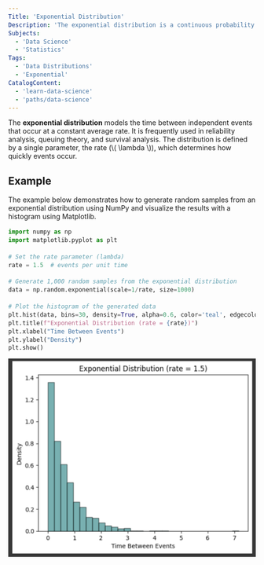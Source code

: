 ```yaml
---
Title: 'Exponential Distribution'
Description: 'The exponential distribution is a continuous probability distribution often used to model the time between events in a Poisson process.'
Subjects:
  - 'Data Science'
  - 'Statistics'
Tags:
  - 'Data Distributions'
  - 'Exponential'
CatalogContent:
  - 'learn-data-science'
  - 'paths/data-science'
---
```


The **exponential distribution** models the time between independent events that occur at a constant average rate. It is frequently used in reliability analysis, queuing theory, and survival analysis. The distribution is defined by a single parameter, the rate (\\( \\lambda \\)), which determines how quickly events occur.

## Example

The example below demonstrates how to generate random samples from an exponential distribution using NumPy and visualize the results with a histogram using Matplotlib.

```python
import numpy as np
import matplotlib.pyplot as plt

# Set the rate parameter (lambda)
rate = 1.5  # events per unit time

# Generate 1,000 random samples from the exponential distribution
data = np.random.exponential(scale=1/rate, size=1000)

# Plot the histogram of the generated data
plt.hist(data, bins=30, density=True, alpha=0.6, color='teal', edgecolor='black')
plt.title(f"Exponential Distribution (rate = {rate})")
plt.xlabel("Time Between Events")
plt.ylabel("Density")
plt.show()
```

![The output for the above example](https://raw.githubusercontent.com/Codecademy/docs/main/media/exponential-distribution.png)
